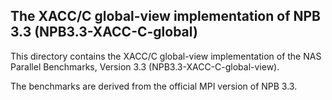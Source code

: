 The XACC/C global-view implementation of NPB 3.3 (NPB3.3-XACC-C-global)
--------------------------------------------------

This directory contains the XACC/C global-view implementation of the NAS
Parallel Benchmarks, Version 3.3 (NPB3.3-XACC-C-global-view).

The benchmarks are derived from the official MPI version of NPB 3.3.
